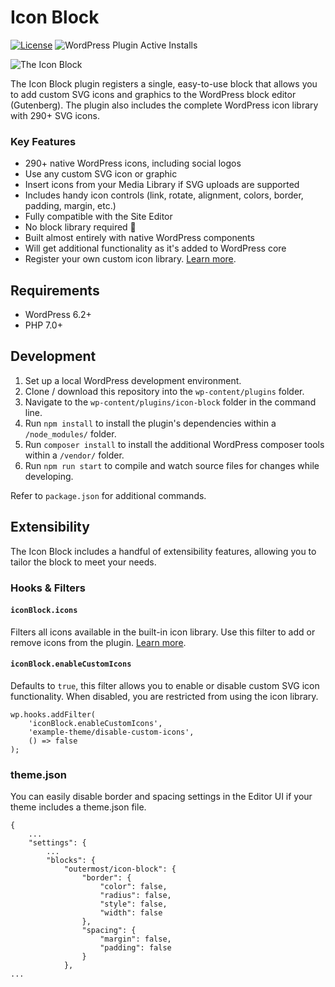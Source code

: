 # Icon Block

[![License](https://img.shields.io/badge/license-GPL--2.0%2B-green.svg)](https://github.com/ndiego/icon-block/blob/master/LICENSE.txt) ![WordPress Plugin Active Installs](https://img.shields.io/wordpress/plugin/installs/icon-block?color=%23007cba&label=Active%20Installs&logo=wordpress&style=flat-square)

![The Icon Block](https://github.com/ndiego/icon-block/blob/main/.wordpress-org/banner-1544x500.png)

The Icon Block plugin registers a single, easy-to-use block that allows you to add custom SVG icons and graphics to the WordPress block editor (Gutenberg). The plugin also includes the complete WordPress icon library with 290+ SVG icons.

### Key Features

- 290+ native WordPress icons, including social logos
- Use any custom SVG icon or graphic
- Insert icons from your Media Library if SVG uploads are supported
- Includes handy icon controls (link, rotate, alignment, colors, border, padding, margin, etc.)
- Fully compatible with the Site Editor
- No block library required 🎉
- Built almost entirely with native WordPress components
- Will get additional functionality as it's added to WordPress core
- Register your own custom icon library. [Learn more](https://nickdiego.com/adding-custom-icons-to-the-icon-block/).

## Requirements

- WordPress 6.2+
- PHP 7.0+

## Development

1. Set up a local WordPress development environment.
2. Clone / download this repository into the `wp-content/plugins` folder.
3. Navigate to the `wp-content/plugins/icon-block` folder in the command line.
4. Run `npm install` to install the plugin's dependencies within a `/node_modules/` folder.
5. Run `composer install` to install the additional WordPress composer tools within a `/vendor/` folder.
6. Run `npm run start` to compile and watch source files for changes while developing.

Refer to `package.json` for additional commands.

## Extensibility

The Icon Block includes a handful of extensibility features, allowing you to tailor the block to meet your needs.

### Hooks & Filters

#### `iconBlock.icons`

Filters all icons available in the built-in icon library. Use this filter to add or remove icons from the plugin. [Learn more](https://nickdiego.com/adding-custom-icons-to-the-icon-block/).

#### `iconBlock.enableCustomIcons`

Defaults to `true`, this filter allows you to enable or disable custom SVG icon functionality. When disabled, you are restricted from using the icon library.

```
wp.hooks.addFilter(
	'iconBlock.enableCustomIcons',
	'example-theme/disable-custom-icons',
	() => false
);
```

### theme.json

You can easily disable border and spacing settings in the Editor UI if your theme includes a theme.json file.

```
{
	...
	"settings": {
		...
		"blocks": {
			"outermost/icon-block": {
				"border": {
					"color": false,
					"radius": false,
					"style": false,
					"width": false
				},
				"spacing": {
					"margin": false,
					"padding": false
				}
			},
...
```



